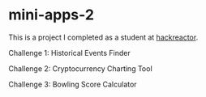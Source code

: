 # mini-apps-2
This is a project I completed as a student at [hackreactor](http://hackreactor.com).

Challenge 1: Historical Events Finder

Challenge 2: Cryptocurrency Charting Tool

Challenge 3: Bowling Score Calculator

